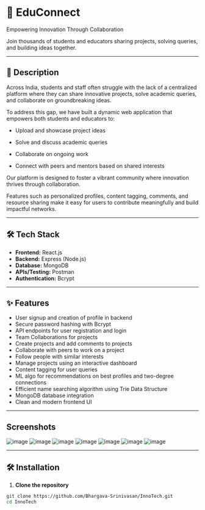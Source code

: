# 🚀 EduConnect

Empowering Innovation Through Collaboration

Join thousands of students and educators sharing projects, solving queries, and building ideas together.

---

## 📖 Description

Across India, students and staff often struggle with the lack of a centralized platform where they can share innovative projects, solve academic queries, and collaborate on groundbreaking ideas.

To address this gap, we have built a dynamic web application that empowers both students and educators to:

 - Upload and showcase project ideas

 - Solve and discuss academic queries

 - Collaborate on ongoing work

 - Connect with peers and mentors based on shared interests

Our platform is designed to foster a vibrant community where innovation thrives through collaboration.

Features such as personalized profiles, content tagging, comments, and resource sharing make it easy for users to contribute meaningfully and build impactful networks.

---

## 🛠️ Tech Stack

- **Frontend:** React.js
- **Backend:**  Express (Node.js)
- **Database:** MongoDB
- **APIs/Testing:** Postman
- **Authentication:** Bcrypt

---


## ✨ Features

- User signup and creation of profile in backend
- Secure password hashing with Bcrypt
- API endpoints for user registration and login
- Team Collaborations for projects
- Create projects and add comments to projects
- Collaborate with peers to work on a project
- Follow people with similar interests
- Manage projects using an interactive dashboard
- Content tagging for user queries
- ML algo for recommendations on best profiles and two-degree connections
- Efficient name searching algorithm using Trie Data Structure
- MongoDB database integration
- Clean and modern frontend UI

---

## Screenshots

![image](https://github.com/user-attachments/assets/2e73d957-c6e4-4708-89fd-b329b44669f4)
![image](https://github.com/user-attachments/assets/239bc547-b68c-4add-9219-02966ee1be4a)
![image](https://github.com/user-attachments/assets/c50e4b29-3785-4ad3-9b95-ab6ba1d6c42f)
![image](https://github.com/user-attachments/assets/51244593-1540-4813-8d0a-5bc9c81d7f87)
![image](https://github.com/user-attachments/assets/5bb7d32c-b42c-470b-8e5c-6b2ea85b5177)
![image](https://github.com/user-attachments/assets/e047582f-4ea6-4bdb-94c8-bd8046136c91)
![image](https://github.com/user-attachments/assets/d1e4821c-2b9b-4027-b7a0-b37047c645ff)


---

## 🛠️ Installation

1. **Clone the repository**

```bash
git clone https://github.com/Bhargava-Srinivasan/InnoTech.git
cd InnoTech

